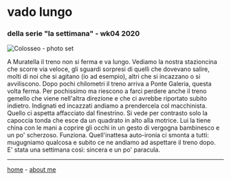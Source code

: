 # vado lungo  
### della serie "la settimana" - wk04 2020  

![](https://drive.google.com/uc?id=1esOHftQmOkHqNaZ03vg0nReu7o6mGMZZ "Colosseo - photo set")  

A Muratella il treno non si ferma e va lungo. Vediamo la nostra stazioncina che scorre via veloce, gli sguardi sorpresi di quelli che dovevano salire, molti di noi che si agitano (io ad esempio), altri che si incazzano o si avviliscono. Dopo pochi chilometri il treno arriva a Ponte Galeria, questa volta ferma. Per pochissimo ma riescono a farci perdere anche il treno gemello che viene nell'altra direzione e che ci avrebbe riportato subito indietro.  Indignati ed incazzati andiamo a prendercela col macchinista. Quello ci aspetta affacciato dal finestrino. Si vede per contrasto solo la capoccia tonda che esce da un quadrato in alto alla motrice. Lui la tiene china con le mani a coprire gli occhi in un gesto di vergogna bambinesco e un po'  scherzoso. Funziona. Quell'inattesa auto-ironia ci smonta a tutti: mugugniamo qualcosa e subito ce ne andiamo ad aspettare il treno dopo.  
E' stata una settimana così: sincera e un po' paracula.   

---  
[home](/index.md) - [about me](/aboutme.md)